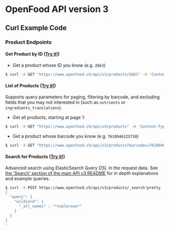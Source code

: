 # OpenFood API version 3

## Curl Example Code

### Product Endpoints

#### Get Product by ID ([Try it!](https://www.openfood.ch/api-docs/swaggers/v3#!/default/findProductById))

* Get a product whose ID you know (e.g. `2663`)
```bash
$ curl -X GET "https://www.openfood.ch/api/v3/products/2663" -H 'Content-Type: application/vnd.api+json' -H 'Accept: application/json' --compressed -H 'Authorization: Token token="API_KEY"'
```

#### List of Products ([Try it!](https://www.openfood.ch/api-docs/swaggers/v3#!/default/listProducts))

Supports query parameters for paging, filtering by barcode, and excluding fields that you may not interested in (such as `nutrients` or `ingredients_translations`).

* Get all products, starting at page 1:
```bash
$ curl -X GET "https://www.openfood.ch/api/v3/products" -H 'Content-Type: application/vnd.api+json' -H 'Accept: application/json' --compressed -H 'Authorization: Token token="API_KEY"'
```

* Get a product whose barcode you know (e.g. `7610046125730`)
```bash
$ curl -X GET "https://www.openfood.ch/api/v3/products?barcodes=7610046125730" -H 'Content-Type: application/vnd.api+json' -H 'Accept: application/json' --compressed -H 'Authorization: Token token="API_KEY"'
```

#### Search for Products ([Try it!](https://www.openfood.ch/api-docs/swaggers/v3#!/default/searchProducts))
Advanced search using ElasticSearch Query DSL in the request data. See [the 'Search' section of the main API v3 README](/v3/README.md#search) for in depth explanations and example queries.

```bash
$ curl -X POST https://www.openfood.ch/api/v3/products/_search?pretty -H 'Content-Type: application/vnd.api+json' -H 'Accept: application/json' -H 'Authorization: Token token="API_KEY"' --compressed -d '
{
  "query": {
    "wildcard": {
      "_all_names" : "*toblerone*"
    }
  }
}
'
```
